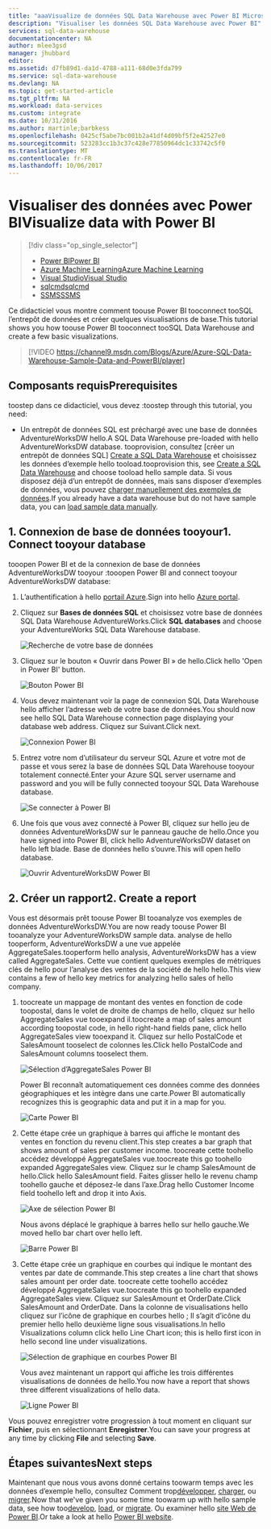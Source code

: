 ```yaml
---
title: "aaaVisualize de données SQL Data Warehouse avec Power BI Microsoft Azure"
description: "Visualiser les données SQL Data Warehouse avec Power BI"
services: sql-data-warehouse
documentationcenter: NA
author: mlee3gsd
manager: jhubbard
editor: 
ms.assetid: d7fb89d1-da1d-4788-a111-68d0e3fda799
ms.service: sql-data-warehouse
ms.devlang: NA
ms.topic: get-started-article
ms.tgt_pltfrm: NA
ms.workload: data-services
ms.custom: integrate
ms.date: 10/31/2016
ms.author: martinle;barbkess
ms.openlocfilehash: 0425cf5abe7bc001b2a41df4d09bf5f2e42527e0
ms.sourcegitcommit: 523283cc1b3c37c428e77850964dc1c33742c5f0
ms.translationtype: MT
ms.contentlocale: fr-FR
ms.lasthandoff: 10/06/2017
---
```

# <a name="visualize-data-with-power-bi"></a><span data-ttu-id="0f227-103">Visualiser des données avec Power BI</span><span class="sxs-lookup"><span data-stu-id="0f227-103">Visualize data with Power BI</span></span>
> [!div class="op_single_selector"]
> * [<span data-ttu-id="0f227-104">Power BI</span><span class="sxs-lookup"><span data-stu-id="0f227-104">Power BI</span></span>](sql-data-warehouse-get-started-visualize-with-power-bi.md)
> * [<span data-ttu-id="0f227-105">Azure Machine Learning</span><span class="sxs-lookup"><span data-stu-id="0f227-105">Azure Machine Learning</span></span>](sql-data-warehouse-get-started-analyze-with-azure-machine-learning.md)
> * [<span data-ttu-id="0f227-106">Visual Studio</span><span class="sxs-lookup"><span data-stu-id="0f227-106">Visual Studio</span></span>](sql-data-warehouse-query-visual-studio.md)
> * [<span data-ttu-id="0f227-107">sqlcmd</span><span class="sxs-lookup"><span data-stu-id="0f227-107">sqlcmd</span></span>](sql-data-warehouse-get-started-connect-sqlcmd.md) 
> * [<span data-ttu-id="0f227-108">SSMS</span><span class="sxs-lookup"><span data-stu-id="0f227-108">SSMS</span></span>](sql-data-warehouse-query-ssms.md)
> 
> 

<span data-ttu-id="0f227-109">Ce didacticiel vous montre comment toouse Power BI tooconnect tooSQL l’entrepôt de données et créer quelques visualisations de base.</span><span class="sxs-lookup"><span data-stu-id="0f227-109">This tutorial shows you how toouse Power BI tooconnect tooSQL Data Warehouse and create a few basic visualizations.</span></span>

> [!VIDEO https://channel9.msdn.com/Blogs/Azure/Azure-SQL-Data-Warehouse-Sample-Data-and-PowerBI/player]
> 
> 

## <a name="prerequisites"></a><span data-ttu-id="0f227-110">Composants requis</span><span class="sxs-lookup"><span data-stu-id="0f227-110">Prerequisites</span></span>
<span data-ttu-id="0f227-111">toostep dans ce didacticiel, vous devez :</span><span class="sxs-lookup"><span data-stu-id="0f227-111">toostep through this tutorial, you need:</span></span>

* <span data-ttu-id="0f227-112">Un entrepôt de données SQL est préchargé avec une base de données AdventureWorksDW hello.</span><span class="sxs-lookup"><span data-stu-id="0f227-112">A SQL Data Warehouse pre-loaded with hello AdventureWorksDW database.</span></span> <span data-ttu-id="0f227-113">tooprovision, consultez [créer un entrepôt de données SQL] [ Create a SQL Data Warehouse] et choisissez les données d’exemple hello tooload.</span><span class="sxs-lookup"><span data-stu-id="0f227-113">tooprovision this, see [Create a SQL Data Warehouse][Create a SQL Data Warehouse] and choose tooload hello sample data.</span></span> <span data-ttu-id="0f227-114">Si vous disposez déjà d’un entrepôt de données, mais sans disposer d’exemples de données, vous pouvez [charger manuellement des exemples de données][load sample data manually].</span><span class="sxs-lookup"><span data-stu-id="0f227-114">If you already have a data warehouse but do not have sample data, you can [load sample data manually][load sample data manually].</span></span>

## <a name="1-connect-tooyour-database"></a><span data-ttu-id="0f227-115">1. Connexion de base de données tooyour</span><span class="sxs-lookup"><span data-stu-id="0f227-115">1. Connect tooyour database</span></span>
<span data-ttu-id="0f227-116">tooopen Power BI et de la connexion de base de données AdventureWorksDW tooyour :</span><span class="sxs-lookup"><span data-stu-id="0f227-116">tooopen Power BI and connect tooyour AdventureWorksDW database:</span></span>

1. <span data-ttu-id="0f227-117">L’authentification à hello [portail Azure][Azure portal].</span><span class="sxs-lookup"><span data-stu-id="0f227-117">Sign into hello [Azure portal][Azure portal].</span></span>
2. <span data-ttu-id="0f227-118">Cliquez sur **Bases de données SQL** et choisissez votre base de données SQL Data Warehouse AdventureWorks.</span><span class="sxs-lookup"><span data-stu-id="0f227-118">Click **SQL databases** and choose your AdventureWorks SQL Data Warehouse database.</span></span>
   
    ![Recherche de votre base de données][1]
3. <span data-ttu-id="0f227-120">Cliquez sur le bouton « Ouvrir dans Power BI » de hello.</span><span class="sxs-lookup"><span data-stu-id="0f227-120">Click hello 'Open in Power BI' button.</span></span>
   
    ![Bouton Power BI][2]
4. <span data-ttu-id="0f227-122">Vous devez maintenant voir la page de connexion SQL Data Warehouse hello afficher l’adresse web de votre base de données.</span><span class="sxs-lookup"><span data-stu-id="0f227-122">You should now see hello SQL Data Warehouse connection page displaying your database web address.</span></span> <span data-ttu-id="0f227-123">Cliquez sur Suivant.</span><span class="sxs-lookup"><span data-stu-id="0f227-123">Click next.</span></span>
   
    ![Connexion Power BI][3]
5. <span data-ttu-id="0f227-125">Entrez votre nom d’utilisateur du serveur SQL Azure et votre mot de passe et vous serez la base de données SQL Data Warehouse tooyour totalement connecté.</span><span class="sxs-lookup"><span data-stu-id="0f227-125">Enter your Azure SQL server username and password and you will be fully connected tooyour SQL Data Warehouse database.</span></span>
   
    ![Se connecter à Power BI][4]
6. <span data-ttu-id="0f227-127">Une fois que vous avez connecté à Power BI, cliquez sur hello jeu de données AdventureWorksDW sur le panneau gauche de hello.</span><span class="sxs-lookup"><span data-stu-id="0f227-127">Once you have signed into Power BI, click hello AdventureWorksDW dataset on hello left blade.</span></span> <span data-ttu-id="0f227-128">Base de données hello s’ouvre.</span><span class="sxs-lookup"><span data-stu-id="0f227-128">This will open hello database.</span></span>
   
    ![Ouvrir AdventureWorksDW Power BI][5]

## <a name="2-create-a-report"></a><span data-ttu-id="0f227-130">2. Créer un rapport</span><span class="sxs-lookup"><span data-stu-id="0f227-130">2. Create a report</span></span>
<span data-ttu-id="0f227-131">Vous est désormais prêt toouse Power BI tooanalyze vos exemples de données AdventureWorksDW.</span><span class="sxs-lookup"><span data-stu-id="0f227-131">You are now ready toouse Power BI tooanalyze your AdventureWorksDW sample data.</span></span> <span data-ttu-id="0f227-132">analyse de hello tooperform, AdventureWorksDW a une vue appelée AggregateSales.</span><span class="sxs-lookup"><span data-stu-id="0f227-132">tooperform hello analysis, AdventureWorksDW has a view called AggregateSales.</span></span> <span data-ttu-id="0f227-133">Cette vue contient quelques exemples de métriques clés de hello pour l’analyse des ventes de la société de hello hello.</span><span class="sxs-lookup"><span data-stu-id="0f227-133">This view contains a few of hello key metrics for analyzing hello sales of hello company.</span></span>

1. <span data-ttu-id="0f227-134">toocreate un mappage de montant des ventes en fonction de code toopostal, dans le volet de droite de champs de hello, cliquez sur hello AggregateSales vue tooexpand il.</span><span class="sxs-lookup"><span data-stu-id="0f227-134">toocreate a map of sales amount according toopostal code, in hello right-hand fields pane, click hello AggregateSales view tooexpand it.</span></span> <span data-ttu-id="0f227-135">Cliquez sur hello PostalCode et SalesAmount tooselect de colonnes les.</span><span class="sxs-lookup"><span data-stu-id="0f227-135">Click hello PostalCode and SalesAmount columns tooselect them.</span></span>
   
    ![Sélection d’AggregateSales Power BI][6]
   
    <span data-ttu-id="0f227-137">Power BI reconnaît automatiquement ces données comme des données géographiques et les intègre dans une carte.</span><span class="sxs-lookup"><span data-stu-id="0f227-137">Power BI automatically recognizes this is geographic data and put it in a map for you.</span></span>
   
    ![Carte Power BI][7]
2. <span data-ttu-id="0f227-139">Cette étape crée un graphique à barres qui affiche le montant des ventes en fonction du revenu client.</span><span class="sxs-lookup"><span data-stu-id="0f227-139">This step creates a bar graph that shows amount of sales per customer income.</span></span> <span data-ttu-id="0f227-140">toocreate cette toohello accédez développé AggregateSales vue.</span><span class="sxs-lookup"><span data-stu-id="0f227-140">toocreate this go toohello expanded AggregateSales view.</span></span> <span data-ttu-id="0f227-141">Cliquez sur le champ SalesAmount de hello.</span><span class="sxs-lookup"><span data-stu-id="0f227-141">Click hello SalesAmount field.</span></span> <span data-ttu-id="0f227-142">Faites glisser hello le revenu champ toohello gauche et déposez-le dans l’axe.</span><span class="sxs-lookup"><span data-stu-id="0f227-142">Drag hello Customer Income field toohello left and drop it into Axis.</span></span>
   
    ![Axe de sélection Power BI][8]
   
    <span data-ttu-id="0f227-144">Nous avons déplacé le graphique à barres hello sur hello gauche.</span><span class="sxs-lookup"><span data-stu-id="0f227-144">We moved hello bar chart over hello left.</span></span>
   
    ![Barre Power BI][9]
3. <span data-ttu-id="0f227-146">Cette étape crée un graphique en courbes qui indique le montant des ventes par date de commande.</span><span class="sxs-lookup"><span data-stu-id="0f227-146">This step creates a line chart that shows sales amount per order date.</span></span> <span data-ttu-id="0f227-147">toocreate cette toohello accédez développé AggregateSales vue.</span><span class="sxs-lookup"><span data-stu-id="0f227-147">toocreate this go toohello expanded AggregateSales view.</span></span> <span data-ttu-id="0f227-148">Cliquez sur SalesAmount et OrderDate.</span><span class="sxs-lookup"><span data-stu-id="0f227-148">Click SalesAmount and OrderDate.</span></span> <span data-ttu-id="0f227-149">Dans la colonne de visualisations hello cliquez sur l’icône de graphique en courbes hello ; Il s’agit d’icône du premier hello hello deuxième ligne sous visualisations.</span><span class="sxs-lookup"><span data-stu-id="0f227-149">In hello Visualizations column click hello Line Chart icon; this is hello first icon in hello second line under visualizations.</span></span>
   
    ![Sélection de graphique en courbes Power BI][10]
   
    <span data-ttu-id="0f227-151">Vous avez maintenant un rapport qui affiche les trois différentes visualisations de données de hello.</span><span class="sxs-lookup"><span data-stu-id="0f227-151">You now have a report that shows three different visualizations of hello data.</span></span>
   
    ![Ligne Power BI][11]

<span data-ttu-id="0f227-153">Vous pouvez enregistrer votre progression à tout moment en cliquant sur **Fichier**, puis en sélectionnant **Enregistrer**.</span><span class="sxs-lookup"><span data-stu-id="0f227-153">You can save your progress at any time by clicking **File** and selecting **Save**.</span></span>

## <a name="next-steps"></a><span data-ttu-id="0f227-154">Étapes suivantes</span><span class="sxs-lookup"><span data-stu-id="0f227-154">Next steps</span></span>
<span data-ttu-id="0f227-155">Maintenant que nous vous avons donné certains toowarm temps avec les données d’exemple hello, consultez Comment trop[développer][develop], [charger][load], ou [ migrer][migrate].</span><span class="sxs-lookup"><span data-stu-id="0f227-155">Now that we've given you some time toowarm up with hello sample data, see how too[develop][develop], [load][load], or [migrate][migrate].</span></span> <span data-ttu-id="0f227-156">Ou examiner hello [site Web de Power BI][Power BI website].</span><span class="sxs-lookup"><span data-stu-id="0f227-156">Or take a look at hello [Power BI website][Power BI website].</span></span>

<!--Image references-->
[1]: media/sql-data-warehouse-get-started-visualize-with-power-bi/pbi-find-database.png
[2]: media/sql-data-warehouse-get-started-visualize-with-power-bi/pbi-button.png
[3]: media/sql-data-warehouse-get-started-visualize-with-power-bi/pbi-connect-to-azure.png
[4]: media/sql-data-warehouse-get-started-visualize-with-power-bi/pbi-sign-in.png
[5]: media/sql-data-warehouse-get-started-visualize-with-power-bi/pbi-open-adventureworks.png
[6]: media/sql-data-warehouse-get-started-visualize-with-power-bi/pbi-aggregatesales.png
[7]: media/sql-data-warehouse-get-started-visualize-with-power-bi/pbi-map.png
[8]: media/sql-data-warehouse-get-started-visualize-with-power-bi/pbi-chooseaxis.png
[9]: media/sql-data-warehouse-get-started-visualize-with-power-bi/pbi-bar.png
[10]: media/sql-data-warehouse-get-started-visualize-with-power-bi/pbi-prepare-line.png
[11]: media/sql-data-warehouse-get-started-visualize-with-power-bi/pbi-line.png
[12]: media/sql-data-warehouse-get-started-visualize-with-power-bi/pbi-save.png

<!--Article references-->
[migrate]: sql-data-warehouse-overview-migrate.md
[develop]: sql-data-warehouse-overview-develop.md
[load]: sql-data-warehouse-overview-load.md
[load sample data manually]: sql-data-warehouse-load-sample-databases.md
[connecting tooSQL Data Warehouse]: sql-data-warehouse-integrate-power-bi.md
[Create a SQL Data Warehouse]: sql-data-warehouse-get-started-provision.md

<!--Other-->
[Azure portal]: https://portal.azure.com/
[Power BI website]: http://www.powerbi.com/
